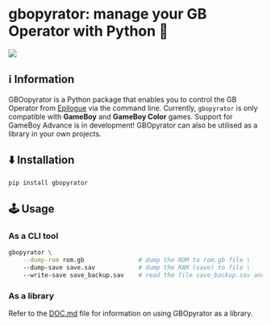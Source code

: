 # gbopyrator: manage your GB Operator with Python 🐍

![](imgs/gbopyrator_demo.gif)

## ℹ️ Information

GBOopyrator is a Python package that enables you to control the GB Operator from [Epilogue](https://www.epilogue.co/) via the command line.
Currently, `gbopyrator` is only compatible with **GameBoy** and **GameBoy Color** games. Support for GameBoy Advance is in development!
GBOpyrator can also be utilised as a library in your own projects.

## ⬇️ Installation
```bash
pip install gbopyrator
```
## 🕹️ Usage
### As a CLI tool
```bash
gbopyrator \
    --dump-rom rom.gb               # dump the ROM to rom.gb file \
    --dump-save save.sav            # dump the RAM (save) to file \
    --write-save save_backup.sav    # read the file save_backup.sav and upload it to the cartridge RAM (save) \
```
### As a library
Refer to the [DOC.md](DOC.md) file for information on using GBOpyrator as a library.